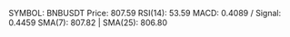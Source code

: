 SYMBOL: BNBUSDT
Price: 807.59
RSI(14): 53.59
MACD: 0.4089 / Signal: 0.4459
SMA(7): 807.82 | SMA(25): 806.80
